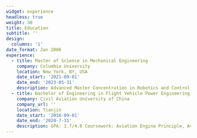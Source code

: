 ```yaml
---
widget: experience
headless: true
weight: 30
title: Education
subtitle: ''
design:
  columns: '1'
date_format: Jan 2006
experience:
  - title: Master of Science in Mechanical Engineering
    company: Columbia University
    location: New York, NY, USA
    date_start: '2021-09-01'
    date_end: '2023-05-31'
    description: Advanced Master Concentration in Robotics and Control, GPA: 3.9/4.0 Coursework: Intro to Robotics, Robotics Studio (A+), Evolution Algorithm, Data Science, Robot Learning, Deep Learning (A+), Natural Language Processing, Reinforcement Learning (In progress)
  - title: Bachelor of Engineering in Flight Vehicle Power Engineering, 
    company: Civil Aviation University of China
    company_url: ''
    location: Tianjin
    date_start: '2016-09-01'
    date_end: '2020-7-31'
    description: GPA: 3.7/4.0 Coursework: Aviation Engine Principle, Aviation Engine Control, Aviation Engine Structure, Aviation Engine Emission, Dynamics of Aircraft
---
```

